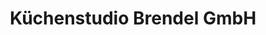 ---
title: "Küchenstudio Brendel GmbH"
url: /frankfurt-am-main/kuechenstudio-brendel-gmbh/
shop: Küchen
---